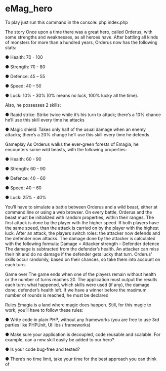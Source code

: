 # eMag_hero
To play just run this command in the console: php index.php

The story
Once upon a time there was a great hero, called Orderus, with some strengths and weaknesses,
as all heroes have.
After battling all kinds of monsters for more than a hundred years, Orderus now has the
following stats:

● Health: 70 - 100

● Strength: 70 - 80

● Defence: 45 – 55

● Speed: 40 – 50

● Luck: 10% - 30% (0% means no luck, 100% lucky all the time).

Also, he possesses 2 skills:

● Rapid strike: Strike twice while it’s his turn to attack; there’s a 10% chance he’ll use this skill
every time he attacks

● Magic shield: Takes only half of the usual damage when an enemy attacks; there’s a 20%
change he’ll use this skill every time he defends.

Gameplay
As Orderus walks the ever-green forests of Emagia, he encounters some wild beasts, with the
following properties:

● Health: 60 - 90

● Strength: 60 - 90

● Defence: 40 – 60

● Speed: 40 – 60

● Luck: 25% - 40%


You’ll have to simulate a battle between Orderus and a wild beast, either at command line or
using a web browser. On every battle, Orderus and the beast must be initialized with random
properties, within their ranges.
The first attack is done by the player with the higher speed. If both players have the same speed,
than the attack is carried on by the player with the highest luck. After an attack, the players switch
roles: the attacker now defends and the defender now attacks.
The damage done by the attacker is calculated with the following formula:
Damage = Attacker strength – Defender defence
The damage is subtracted from the defender’s health. An attacker can miss their hit and do no
damage if the defender gets lucky that turn.
Orderus’ skills occur randomly, based on their chances, so take them into account on each turn.

Game over
The game ends when one of the players remain without health or the number of turns reaches 20.
The application must output the results each turn: what happened, which skills were used (if any),
the damage done, defender’s health left.
If we have a winner before the maximum number of rounds is reached, he must be declared

Rules
Emagia is a land where magic does happen. Still, for this magic to work, you’ll have to follow these
rules:

● Write code in plain PHP, without any frameworks (you are free to use 3rd parties like
PHPUnit, UI libs / frameworks)

● Make sure your application is decoupled, code reusable and scalable. For example, can a
new skill easily be added to our hero?

● Is your code bug-free and tested?

● There’s no time limit, take your time for the best approach you can think of

